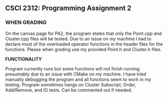 ## CSCI 2312: Programming Assignment 2

### WHEN GRADING

On the canvas page for PA2, the program states that only the Point.cpp and Cluster.cpp files will be tested. Due to an issue on my machine I had to declare most of the overloaded operator functions in the header files for the functions. Please when grading use my provided Point.h and Cluster.h files.

**FUNCTIONALITY**

Program currently runs but some functions will not finish running presumably due to an issue with CMake on my machine. I have tried manually debugging the program and all functions seem to work in my testing. Program sometimes hangs on Cluster Subscript, Order, Add/Remove, and IO tests. Can be commented out if needed.
